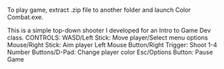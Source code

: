 To play game, extract .zip file to another folder and launch Color Combat.exe.

This is a simple top-down shooter I developed for an Intro to Game Dev class.
CONTROLS:
WASD/Left Stick: Move player/Select menu options
Mouse/Right Stick: Aim player
Left Mouse Button/Right Trigger: Shoot
1-4 Number Buttons/D-Pad: Change player color
Esc/Options Button: Pause Game
